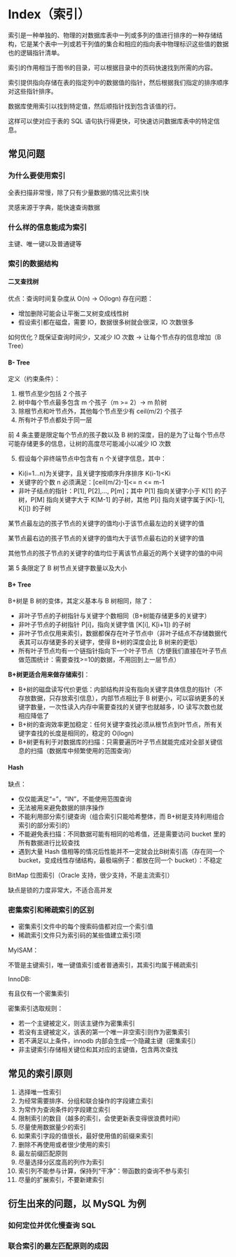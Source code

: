 # Index（索引）
索引是一种单独的、物理的对数据库表中一列或多列的值进行排序的一种存储结构，它是某个表中一列或若干列值的集合和相应的指向表中物理标识这些值的数据也的逻辑指针清单。

索引的作用相当于图书的目录，可以根据目录中的页码快速找到所需的内容。

索引提供指向存储在表的指定列中的数据值的指针，然后根据我们指定的排序顺序对这些指针排序。

数据库使用索引以找到特定值，然后顺指针找到包含该值的行。

这样可以使对应于表的 SQL 语句执行得更快，可快速访问数据库表中的特定信息。

## 常见问题

### 为什么要使用索引
全表扫描非常慢，除了只有少量数据的情况比索引快

灵感来源于字典，能快速查询数据


### 什么样的信息能成为索引
主键、唯一键以及普通键等


### 索引的数据结构
#### 二叉查找树
优点：查询时间复杂度从 O(n) -> O(logn)
存在问题：
- 增加删除可能会让平衡二叉树变成线性树
- 假设索引都在磁盘，需要 IO，数据很多树就会很深，IO 次数很多

如何优化？既保证查询时间少，又减少 IO 次数 -> 让每个节点存的信息增加（B Tree）

#### B- Tree
定义（约束条件）：
1. 根节点至少包括 2 个孩子
2. 树中每个节点最多包含 m 个孩子（m >= 2）-> m 阶树
3. 除根节点和叶节点外，其他每个节点至少有 ceil(m/2) 个孩子
4. 所有叶子节点都处于同一层

前 4 条主要是限定每个节点的孩子数以及 B 树的深度，目的是为了让每个节点尽可能存储更多的信息，让树的高度尽可能减小以减少 IO 次数

5. 假设每个非终端节点中包含有 n 个关键字信息，其中：
  - Ki(i=1...n)为关键字，且关键字按顺序升序排序 K(i-1)<Ki
  - 关键字的个数 n 必须满足：[ceil(m/2)-1]<= n <= m-1
  - 非叶子结点的指针：P[1], P[2],..., P[m]；其中 P[1] 指向关键字小于 K[1] 的子树，P[M] 指向关键字大于 K[M-1] 的子树，其他 P[i] 指向关键字属于(K[i-1], K[i]) 的子树

某节点最左边的孩子节点的关键字的值均小于该节点最左边的关键字的值

某节点最右边的孩子节点的关键字的值均大于该节点最右边的关键字的值

其他节点的孩子节点的关键字的值均位于离该节点最近的两个关键字的值的中间

第 5 条限定了 B 树节点关键字数量以及大小

#### B+ Tree
B+树是 B 树的变体，其定义基本与 B 树相同，除了：
- 非叶子节点的子树指针与关键字个数相同（B+树能存储更多的关键字）
- 非叶子节点的子树指针 P[i]，指向关键字值 [K[i], K[i+1]) 的子树
- 非叶子节点仅用来索引，数据都保存在叶子节点中（非叶子结点不存储数据代表其可以存储更多的关键字，使得 B+树的深度会比 B 树来的更低）
- 所有叶子节点均有一个链指针指向下一个叶子节点（方便我们直接在叶子节点做范围统计：需要查找>=10的数据，不用回到上一层节点）

**B+树更适合用来做存储索引**：
- B+树的磁盘读写代价更低：内部结构并没有指向关键字具体信息的指针（不存放数据，只存放索引信息），内部节点相比于 B 树更小，可以容纳更多的关键字数量，一次性读入内存中需要查找的关键字也就越多，IO 读写次数也就相应降低了
- B+树的查询效率更加稳定：任何关键字查找必须从根节点到叶节点，所有关键字查找的长度是相同的，稳定的 O(logn)
- B+树更有利于对数据库的扫描：只需要遍历叶子节点就能完成对全部关键信息的扫描（数据库中频繁使用的范围查询）

#### Hash
缺点：
- 仅仅能满足“=”，“IN”，不能使用范围查询
- 无法被用来避免数据的排序操作
- 不能利用部分索引键查询（组合索引只能哈希整体，而 B+树是支持利用组合索引的部分索引的）
- 不能避免表扫描：不同数据可能有相同的哈希值，还是需要访问 bucket 里的所有数据进行比较查找
- 遇到大量 Hash 值相等的情况后性能并不一定就会比B树索引高（存在同一个 bucket，变成线性存储结构，最极端例子：都放在同一个 bucket）：不稳定

BitMap 位图索引（Oracle 支持，很少支持，不是主流索引）

缺点是锁的力度非常大，不适合高并发

### 密集索引和稀疏索引的区别
- 密集索引文件中的每个搜索码值都对应一个索引值
- 稀疏索引文件只为索引码的某些值建立索引项

MyISAM：

不管是主键索引，唯一键值索引或者普通索引，其索引均属于稀疏索引

InnoDB:

有且仅有一个密集索引

密集索引选取规则：
- 若一个主键被定义，则该主键作为密集索引
- 若没有主键被定义，该表的第一个唯一非空索引则作为密集索引
- 若不满足以上条件，innodb 内部会生成一个隐藏主键（密集索引）
- 非主键索引存储相关键位和其对应的主键值，包含两次查找

## 常见的索引原则
1. 选择唯一性索引
2. 为经常需要排序、分组和联合操作的字段建立索引
3. 为常作为查询条件的字段建立索引
4. 限制索引的数目（越多的索引，会使更新表变得很浪费时间）
5. 尽量使用数据量少的索引
6. 如果索引字段的值很长，最好使用值的前缀来索引
7. 删除不再使用或者很少使用的索引
8. 最左前缀匹配原则
9. 尽量选择分区度高的列作为索引
10. 索引列不能参与计算，保持列“干净”：带函数的查询不参与索引
11. 尽量的扩展索引，不要新建索引

## 衍生出来的问题，以 MySQL 为例

### 如何定位并优化慢查询 SQL

### 联合索引的最左匹配原则的成因






















